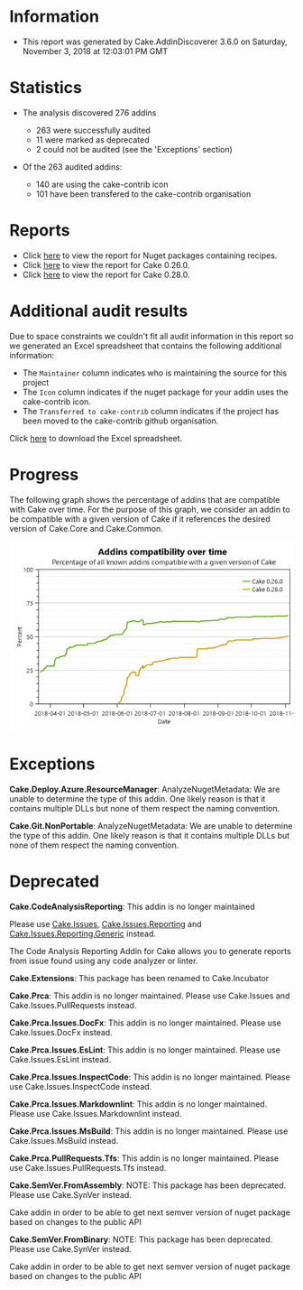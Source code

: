 # Information

- This report was generated by Cake.AddinDiscoverer 3.6.0 on Saturday, November 3, 2018 at 12:03:01 PM GMT

# Statistics

- The analysis discovered 276 addins
  - 263 were successfully audited
  - 11 were marked as deprecated
  - 2 could not be audited (see the 'Exceptions' section)

- Of the 263 audited addins:
  - 140 are using the cake-contrib icon
  - 101 have been transfered to the cake-contrib organisation

# Reports

- Click [here](Audit_for_recipes.md) to view the report for Nuget packages containing recipes.
- Click [here](Audit_for_Cake_0.26.0.md) to view the report for Cake 0.26.0.
- Click [here](Audit_for_Cake_0.28.0.md) to view the report for Cake 0.28.0.

# Additional audit results

Due to space constraints we couldn't fit all audit information in this report so we generated an Excel spreadsheet that contains the following additional information:
- The `Maintainer` column indicates who is maintaining the source for this project
- The `Icon` column indicates if the nuget package for your addin uses the cake-contrib icon.
- The `Transferred to cake-contrib` column indicates if the project has been moved to the cake-contrib github organisation.

Click [here](Audit.xlsx) to download the Excel spreadsheet.

# Progress

The following graph shows the percentage of addins that are compatible with Cake over time. For the purpose of this graph, we consider an addin to be compatible with a given version of Cake if it references the desired version of Cake.Core and Cake.Common.

![](Audit_progress.png)


# Exceptions

**Cake.Deploy.Azure.ResourceManager**: AnalyzeNugetMetadata: We are unable to determine the type of this addin. One likely reason is that it contains multiple DLLs but none of them respect the naming convention.

**Cake.Git.NonPortable**: AnalyzeNugetMetadata: We are unable to determine the type of this addin. One likely reason is that it contains multiple DLLs but none of them respect the naming convention.


# Deprecated

**Cake.CodeAnalysisReporting**: This addin is no longer maintained

Please use [Cake.Issues](https://github.com/cake-contrib/Cake.Issues), [Cake.Issues.Reporting](https://github.com/cake-contrib/Cake.Issues.Reporting) and
[Cake.Issues.Reporting.Generic](https://github.com/cake-contrib/Cake.Issues.Reporting.Generic) instead.

The Code Analysis Reporting Addin for Cake allows you to generate reports from issue found using any code analyzer or linter.

**Cake.Extensions**: This package has been renamed to Cake.Incubator

**Cake.Prca**: This addin is no longer maintained. Please use Cake.Issues and Cake.Issues.PullRequests instead.

**Cake.Prca.Issues.DocFx**: This addin is no longer maintained. Please use Cake.Issues.DocFx instead. 

**Cake.Prca.Issues.EsLint**: This addin is no longer maintained. Please use Cake.Issues.EsLint instead. 

**Cake.Prca.Issues.InspectCode**: This addin is no longer maintained. Please use Cake.Issues.InspectCode instead. 

**Cake.Prca.Issues.Markdownlint**: This addin is no longer maintained. Please use Cake.Issues.Markdownlint instead. 

**Cake.Prca.Issues.MsBuild**: This addin is no longer maintained. Please use Cake.Issues.MsBuild instead. 

**Cake.Prca.PullRequests.Tfs**: This addin is no longer maintained. Please use Cake.Issues.PullRequests.Tfs instead. 

**Cake.SemVer.FromAssembly**: NOTE: This package has been deprecated.  Please use Cake.SynVer instead.

Cake addin in order to be able to get next semver version of nuget package based on changes to the public API

**Cake.SemVer.FromBinary**: NOTE: This package has been deprecated.  Please use Cake.SynVer instead.
    
Cake addin in order to be able to get next semver version of nuget package based on changes to the public API

